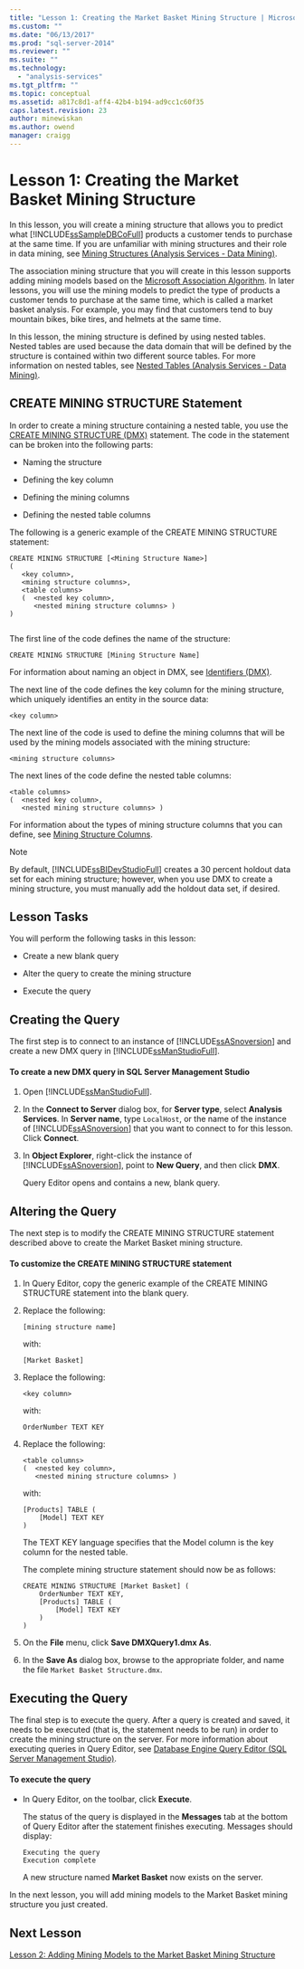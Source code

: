 ```yaml
---
title: "Lesson 1: Creating the Market Basket Mining Structure | Microsoft Docs"
ms.custom: ""
ms.date: "06/13/2017"
ms.prod: "sql-server-2014"
ms.reviewer: ""
ms.suite: ""
ms.technology: 
  - "analysis-services"
ms.tgt_pltfrm: ""
ms.topic: conceptual
ms.assetid: a817c8d1-aff4-42b4-b194-ad9cc1c60f35
caps.latest.revision: 23
author: minewiskan
ms.author: owend
manager: craigg
---
```

# Lesson 1: Creating the Market Basket Mining Structure
  In this lesson, you will create a mining structure that allows you to predict what [!INCLUDE[ssSampleDBCoFull](../includes/sssampledbcofull-md.md)] products a customer tends to purchase at the same time. If you are unfamiliar with mining structures and their role in data mining, see [Mining Structures &#40;Analysis Services - Data Mining&#41;](../../2014/analysis-services/data-mining/mining-structures-analysis-services-data-mining.md).  
  
 The association mining structure that you will create in this lesson supports adding mining models based on the [Microsoft Association Algorithm](../../2014/analysis-services/data-mining/microsoft-association-algorithm.md). In later lessons, you will use the mining models to predict the type of products a customer tends to purchase at the same time, which is called a market basket analysis. For example, you may find that customers tend to buy mountain bikes, bike tires, and helmets at the same time.  
  
 In this lesson, the mining structure is defined by using nested tables. Nested tables are used because the data domain that will be defined by the structure is contained within two different source tables. For more information on nested tables, see [Nested Tables &#40;Analysis Services - Data Mining&#41;](../../2014/analysis-services/data-mining/nested-tables-analysis-services-data-mining.md).  
  
## CREATE MINING STRUCTURE Statement  
 In order to create a mining structure containing a nested table, you use the [CREATE MINING STRUCTURE &#40;DMX&#41;](/sql/dmx/create-mining-structure-dmx) statement. The code in the statement can be broken into the following parts:  
  
-   Naming the structure  
  
-   Defining the key column  
  
-   Defining the mining columns  
  
-   Defining the nested table columns  
  
 The following is a generic example of the CREATE MINING STRUCTURE statement:  
  
```  
CREATE MINING STRUCTURE [<Mining Structure Name>]  
(  
   <key column>,  
   <mining structure columns>,  
   <table columns>  
   (  <nested key column>,  
      <nested mining structure columns> )  
)  
  
```  
  
 The first line of the code defines the name of the structure:  
  
```  
CREATE MINING STRUCTURE [Mining Structure Name]  
```  
  
 For information about naming an object in DMX, see [Identifiers &#40;DMX&#41;](/sql/dmx/identifiers-dmx).  
  
 The next line of the code defines the key column for the mining structure, which uniquely identifies an entity in the source data:  
  
```  
<key column>  
```  
  
 The next line of the code is used to define the mining columns that will be used by the mining models associated with the mining structure:  
  
```  
<mining structure columns>  
```  
  
 The next lines of the code define the nested table columns:  
  
```  
<table columns>  
(  <nested key column>,  
   <nested mining structure columns> )  
```  
  
 For information about the types of mining structure columns that you can define, see [Mining Structure Columns](../../2014/analysis-services/data-mining/mining-structure-columns.md).  
  
> [!NOTE]  
>  By default, [!INCLUDE[ssBIDevStudioFull](../includes/ssbidevstudiofull-md.md)] creates a 30 percent holdout data set for each mining structure; however, when you use DMX to create a mining structure, you must manually add the holdout data set, if desired.  
  
## Lesson Tasks  
 You will perform the following tasks in this lesson:  
  
-   Create a new blank query  
  
-   Alter the query to create the mining structure  
  
-   Execute the query  
  
## Creating the Query  
 The first step is to connect to an instance of [!INCLUDE[ssASnoversion](../includes/ssasnoversion-md.md)] and create a new DMX query in [!INCLUDE[ssManStudioFull](../includes/ssmanstudiofull-md.md)].  
  
#### To create a new DMX query in SQL Server Management Studio  
  
1.  Open [!INCLUDE[ssManStudioFull](../includes/ssmanstudiofull-md.md)].  
  
2.  In the **Connect to Server** dialog box, for **Server type**, select **Analysis Services**. In **Server name**, type `LocalHost`, or the name of the instance of [!INCLUDE[ssASnoversion](../includes/ssasnoversion-md.md)] that you want to connect to for this lesson. Click **Connect**.  
  
3.  In **Object Explorer**, right-click the instance of [!INCLUDE[ssASnoversion](../includes/ssasnoversion-md.md)], point to **New Query**, and then click **DMX**.  
  
     Query Editor opens and contains a new, blank query.  
  
## Altering the Query  
 The next step is to modify the CREATE MINING STRUCTURE statement described above to create the Market Basket mining structure.  
  
#### To customize the CREATE MINING STRUCTURE statement  
  
1.  In Query Editor, copy the generic example of the CREATE MINING STRUCTURE statement into the blank query.  
  
2.  Replace the following:  
  
    ```  
    [mining structure name]   
    ```  
  
     with:  
  
    ```  
    [Market Basket]  
    ```  
  
3.  Replace the following:  
  
    ```  
    <key column>  
    ```  
  
     with:  
  
    ```  
    OrderNumber TEXT KEY  
    ```  
  
4.  Replace the following:  
  
    ```  
    <table columns>  
    (  <nested key column>,  
       <nested mining structure columns> )  
    ```  
  
     with:  
  
    ```  
    [Products] TABLE (  
        [Model] TEXT KEY  
    )  
    ```  
  
     The TEXT KEY language specifies that the Model column is the key column for the nested table.  
  
     The complete mining structure statement should now be as follows:  
  
    ```  
    CREATE MINING STRUCTURE [Market Basket] (  
        OrderNumber TEXT KEY,  
        [Products] TABLE (  
            [Model] TEXT KEY  
        )  
    )  
    ```  
  
5.  On the **File** menu, click **Save DMXQuery1.dmx As**.  
  
6.  In the **Save As** dialog box, browse to the appropriate folder, and name the file `Market Basket Structure.dmx`.  
  
## Executing the Query  
 The final step is to execute the query. After a query is created and saved, it needs to be executed (that is, the statement needs to be run) in order to create the mining structure on the server. For more information about executing queries in Query Editor, see [Database Engine Query Editor &#40;SQL Server Management Studio&#41;](../relational-databases/scripting/database-engine-query-editor-sql-server-management-studio.md).  
  
#### To execute the query  
  
-   In Query Editor, on the toolbar, click **Execute**.  
  
     The status of the query is displayed in the **Messages** tab at the bottom of Query Editor after the statement finishes executing. Messages should display:  
  
    ```  
    Executing the query   
    Execution complete  
    ```  
  
     A new structure named **Market Basket** now exists on the server.  
  
 In the next lesson, you will add mining models to the Market Basket mining structure you just created.  
  
## Next Lesson  
 [Lesson 2: Adding Mining Models to the Market Basket Mining Structure](../../2014/tutorials/lesson-2-adding-mining-models-to-the-market-basket-mining-structure.md)  
  
  
